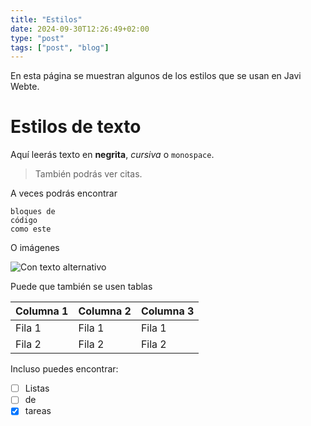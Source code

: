 ```yaml
---
title: "Estilos"
date: 2024-09-30T12:26:49+02:00
type: "post"
tags: ["post", "blog"]
---
```


En esta página se muestran algunos de los estilos que se usan en Javi Webte.

# Estilos de texto

Aquí leerás texto en **negrita**, *cursiva* o `monospace`.

> También podrás ver citas.

A veces podrás encontrar

```
bloques de
código
como este
```

O imágenes

![Con texto alternativo](/images/gokarna.jpg)

Puede que también se usen tablas

| Columna 1 | Columna 2 | Columna 3 |
| --- | --- | --- |
| Fila 1 | Fila 1 | Fila 1 |
| Fila 2 | Fila 2 | Fila 2 |

Incluso puedes encontrar:

- [ ] Listas
- [ ] de
- [x] tareas